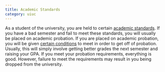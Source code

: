 ```yaml
---
title: Academic Standards
category: uiuc
---
```


As a student of the university, you are held to certain [academic standards](http://studentcode.illinois.edu/article3_part1_3-110.html). If you have a 
bad semester and fail to meet these standards, you will usually be placed 
on academic probation. If you are placed on academic probation, you will 
be given [certain conditions](https://wiki.cites.illinois.edu/wiki/display/ugadvise/Probation+and+Drop+(Rules)) 
to meet in order to get off of probation. Usually, this will simply involve getting 
better grades the next semester and raising your GPA. If you meet your probation 
requirements, everything is good. However, failure to meet the requirements may result 
in you being dropped from the university.
